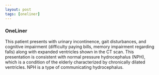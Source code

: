 ```yaml
---
layout: post
tags: [oneliner]
---
```



### OneLiner

This patient presents with urinary incontinence, gait disturbances, and cognitive impairment (difficulty paying bills, memory impairment regarding falls) along with expanded ventricles shown in the CT scan. This presentation is consistent with normal pressure hydrocephalus (NPH), which is a condition of the elderly characterized by chronically dilated ventricles. NPH is a type of communicating hydrocephalus.
